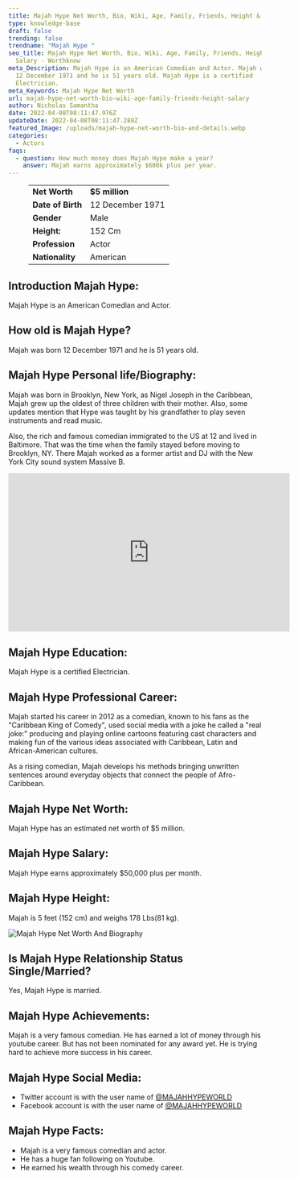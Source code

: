 ```yaml
---
title: Majah Hype Net Worth, Bio, Wiki, Age, Family, Friends, Height & Salary
type: knowledge-base
draft: false
trending: false
trendname: "Majah Hype "
seo_title: Majah Hype Net Worth, Bio, Wiki, Age, Family, Friends, Height &
  Salary - Worthknow
meta_Description: Majah Hype is an American Comedian and Actor. Majah was born
  12 December 1971 and he is 51 years old. Majah Hype is a certified
  Electrician.
meta_Keywords: Majah Hype Net Worth
url: majah-hype-net-worth-bio-wiki-age-family-friends-height-salary
author: Nicholas Samantha
date: 2022-04-08T08:11:47.976Z
updateDate: 2022-04-08T08:11:47.288Z
featured_Image: /uploads/majah-hype-net-worth-bio-and-details.webp
categories:
  - Actors
faqs:
  - question: How much money does Majah Hype make a year?
    answer: Majah earns approximately $600k plus per year.
---
```

<figure class="wp-block-table is-style-stripes">
  <table>
    <tbody>
      <tr>
        <td>
          <strong>Net Worth</strong>
        </td>
        <td>
          <strong>$5 million</strong>
        </td>
      </tr>
      <tr>
        <td>
          <strong>Date of Birth</strong>
        </td>
        <td>12 December 1971</td>
      </tr>
      <tr>
        <td>
          <strong>Gender</strong>
        </td>
        <td>Male</td>
      </tr>
      <tr>
        <td>
          <strong>Height:</strong>
        </td>
        <td>152 Cm</td>
      </tr>
      <tr>
        <td>
          <strong>Profession</strong>
        </td>
        <td>Actor</td>
      </tr>
      <tr>
        <td>
          <strong>Nationality</strong>
        </td>
        <td>American</td>
      </tr>
    </tbody>
  </table>
</figure>

## **Introduction Majah Hype:**

Majah Hype is an American Comedian and Actor.

## **How old is Majah Hype?**

Majah was born 12 December 1971 and he is 51 years old.

## **Majah Hype Personal life/Biography:**

Majah was born in Brooklyn, New York, as Nigel Joseph in the Caribbean, Majah grew up the oldest of three children with their mother. Also, some updates mention that Hype was taught by his grandfather to play seven instruments and read music.

Also, the rich and famous comedian immigrated to the US at 12 and lived in Baltimore. That was the time when the family stayed before moving to Brooklyn, NY. There Majah worked as a former artist and DJ with the New York City sound system Massive B.

<iframe width="560" height="315" src="https://www.youtube.com/embed/kzg-wD2qXJg" title="YouTube video player" frameborder="0" allow="accelerometer; autoplay; clipboard-write; encrypted-media; gyroscope; picture-in-picture" allowfullscreen></iframe>

## **Majah Hype Education:**

Majah Hype is a certified Electrician.

## **Majah Hype Professional Career:**

Majah started his career in 2012 as a comedian, known to his fans as the "Caribbean King of Comedy", used social media with a joke he called a "real joke:" producing and playing online cartoons featuring cast characters and making fun of the various ideas associated with Caribbean, Latin and African-American cultures.

As a rising comedian, Majah develops his methods bringing unwritten sentences around everyday objects that connect the people of Afro-Caribbean.

## **Majah Hype Net Worth:**

Majah Hype has an estimated net worth of $5 million.

## **Majah Hype Salary:**

Majah Hype earns approximately $50,000 plus per month.

## **Majah Hype Height:**

Majah is 5 feet (152 cm) and weighs 178 Lbs(81 kg).

![Majah Hype Net Worth And Biography](/uploads/majah-hype-net-worth-.webp)

## **Is Majah Hype Relationship Status Single/Married?**

Yes, Majah Hype is married.

## **Majah Hype Achievements:**

Majah is a very famous comedian. He has earned a lot of money through his youtube career. But has not been nominated for any award yet. He is trying hard to achieve more success in his career.

## **Majah Hype Social Media:**

* Twitter account is with the user name of <a href="https://twitter.com/MAJAHHYPEWORLD" target="_blank" rel="nofollow" rel="noopener">@MAJAHHYPEWORLD</a>
* Facebook account is with the user name of <a href="https://www.facebook.com/majahhype" target="_blank" rel="nofollow" rel="noopener">@MAJAHHYPEWORLD</a>

## **Majah Hype Facts:**

* Majah is a very famous comedian and actor.
* He has a huge fan following on Youtube.
* He earned his wealth through his comedy career.